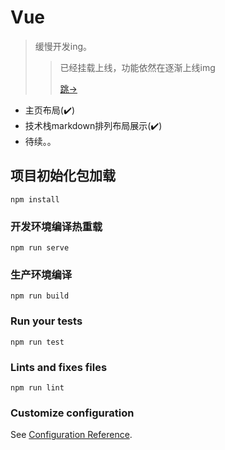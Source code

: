 # Vue

> 缓慢开发ing。
> > 已经挂载上线，功能依然在逐渐上线img
> >
> > [跳->](https://jfzzzz.github.io/restartV/index.html)

+ 主页布局(✔️)
+ 技术栈markdown排列布局展示(✔️)
+ 待续。。

## 项目初始化包加载
```
npm install
```

### 开发环境编译热重载
```
npm run serve
```

### 生产环境编译
```
npm run build
```

### Run your tests
```
npm run test
```

### Lints and fixes files
```
npm run lint
```

### Customize configuration
See [Configuration Reference](https://cli.vuejs.org/config/).
